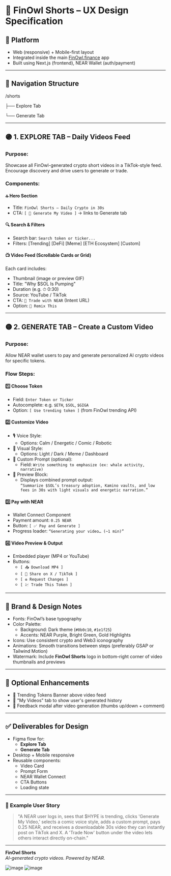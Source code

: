 # 🦉 FinOwl Shorts – UX Design Specification

## 📱 Platform
- Web (responsive) + Mobile-first layout
- Integrated inside the main [FinOwl.finance](https://finowl.finance) app
- Built using Next.js (frontend), NEAR Wallet (auth/payment)

---

## 🔁 Navigation Structure

/shorts  

├── Explore Tab  

└── Generate Tab

---

## 🟣 1. EXPLORE TAB – Daily Videos Feed

### Purpose:
Showcase all FinOwl-generated crypto short videos in a TikTok-style feed. Encourage discovery and drive users to generate or trade.

### Components:

#### 🔝 Hero Section
- Title: `FinOwl Shorts – Daily Crypto in 30s`
- CTA: `[ 🎥 Generate My Video ]` → links to Generate tab

#### 🔍 Search & Filters
- Search bar: `Search token or ticker...`
- Filters: [Trending] [DeFi] [Meme] [ETH Ecosystem] [Custom]

#### 📺 Video Feed (Scrollable Cards or Grid)
Each card includes:
- Thumbnail (image or preview GIF)
- Title: "Why $SOL Is Pumping"
- Duration (e.g. ⏱ 0:30)
- Source: YouTube / TikTok
- CTA: `🔗 Trade with NEAR` (Intent URL)
- Option: `🔁 Remix This`

---

## 🟡 2. GENERATE TAB – Create a Custom Video

### Purpose:
Allow NEAR wallet users to pay and generate personalized AI crypto videos for specific tokens.

### Flow Steps:

#### 1️⃣ Choose Token
- Field: `Enter Token or Ticker`
- Autocomplete: e.g. `$ETH`, `$SOL`, `$GIGA`
- Option: `[ Use trending token ]` (from FinOwl trending API)

#### 2️⃣ Customize Video
- 🎙 Voice Style:
  - Options: Calm / Energetic / Comic / Robotic
- 🎨 Visual Style:
  - Options: Light / Dark / Meme / Dashboard
- 📝 Custom Prompt (optional):
  - Field: `Write something to emphasize (ex: whale activity, narrative)`
- 📄 Preview Block:
  - Displays combined prompt output:  
    `“Summarize $SOL’s treasury adoption, Kamino vaults, and low fees in 30s with light visuals and energetic narration.”`

#### 3️⃣ Pay with NEAR
- Wallet Connect Component
- Payment amount: `0.25 NEAR`
- Button: `[ ✅ Pay and Generate ]`
- Progress loader: `“Generating your video… (~1 min)”`

#### 4️⃣ Video Preview & Output
- Embedded player (MP4 or YouTube)
- Buttons:
  - `[ 📥 Download MP4 ]`
  - `[ 🔗 Share on X / TikTok ]`
  - `[ ♻️ Request Changes ]`
  - `[ 💹 Trade This Token ]`

---

## 🎨 Brand & Design Notes

- Fonts: FinOwl’s base typography
- Color Palette:
  - Background: Dark theme (`#0b0c10`, `#1e1f25`)
  - Accents: NEAR Purple, Bright Green, Gold Highlights
- Icons: Use consistent crypto and Web3 iconography
- Animations: Smooth transitions between steps (preferably GSAP or Tailwind Motion)
- Watermark: Include **FinOwl Shorts** logo in bottom-right corner of video thumbnails and previews

---

## 🧠 Optional Enhancements

- 🔔 Trending Tokens Banner above video feed
- 📁 "My Videos" tab to show user's generated history
- 🧪 Feedback modal after video generation (thumbs up/down + comment)

---

## ✅ Deliverables for Design

- Figma flow for:
  - **Explore Tab**
  - **Generate Tab**
- Desktop + Mobile responsive
- Reusable components:
  - Video Card
  - Prompt Form
  - NEAR Wallet Connect
  - CTA Buttons
  - Loading state

---

### 📌 Example User Story

> "A NEAR user logs in, sees that $HYPE is trending, clicks 'Generate My Video,' selects a comic voice style, adds a custom prompt, pays 0.25 NEAR, and receives a downloadable 30s video they can instantly post on TikTok and X. A 'Trade Now' button under the video lets others interact directly on-chain."

---

**FinOwl Shorts**  
*AI-generated crypto videos. Powered by NEAR.*

![image](https://github.com/user-attachments/assets/900aa527-209c-4fcb-8f00-adaa6d4e8f6a)
![image](https://github.com/user-attachments/assets/86fad508-d9cb-46c5-aa72-80a11b081160)

